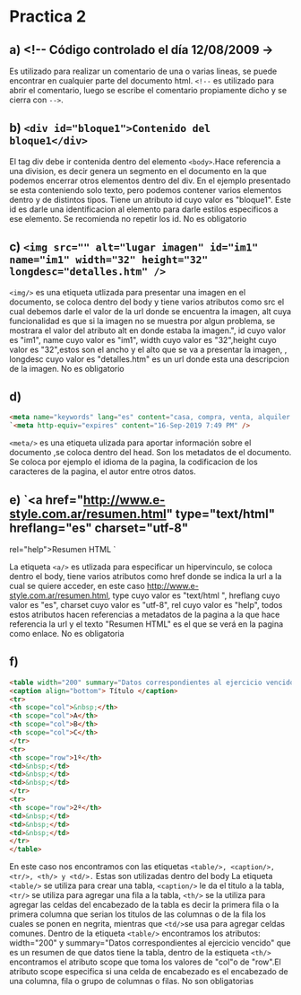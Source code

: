 # Practica 2
## a) <!-- Código controlado el día 12/08/2009 →
Es utilizado para realizar un comentario de una o varias lineas, se puede encontrar en cualquier parte del documento html.
    `<!--` es utilizado para abrir el comentario, luego se escribe  el comentario propiamente dicho y se cierra con `-->`.

## b) `<div id="bloque1">Contenido del bloque1</div>`

El tag div debe ir contenida dentro del elemento `<body>`.Hace referencia a una division, es decir genera un segmento en el documento en la que podemos encerrar otros elementos dentro del div. En el ejemplo presentado se esta conteniendo solo texto, pero podemos contener varios elementos dentro y de distintos tipos. Tiene un atributo id cuyo valor es "bloque1". Este id es darle una identificacion al elemento para darle estilos especificos a ese elemento. Se recomienda no repetir los id. No es obligatorio

## c) `<img src="" alt="lugar imagen" id="im1" name="im1" width="32" height="32" longdesc="detalles.htm" />`

`<img/>` es una etiqueta utlizada para presentar una imagen en el documento, se coloca dentro del body y tiene varios atributos como src el cual debemos darle el valor de la url donde se encuentra la imagen, alt cuya funcionalidad es que si la imagen no se muestra por algun problema, se mostrara el valor del atributo alt en donde estaba la imagen.",
id cuyo valor es "im1", name cuyo valor es "im1", width cuyo valor es "32",height cuyo valor es "32",estos son el ancho y el alto que se va a presentar la imagen, , longdesc cuyo valor es "detalles.htm" es un url donde esta una descripcion de la imagen.
No es obligatorio
        
## d) 
```html
<meta name="keywords" lang="es" content="casa, compra, venta, alquiler " />
`<meta http-equiv="expires" content="16-Sep-2019 7:49 PM" />
```

`<meta/>` es una etiqueta ulizada para aportar información sobre el documento ,se coloca dentro del head. Son los metadatos de el documento. Se coloca por ejemplo el idioma de la pagina, la codificacion de los caracteres de la pagina, el autor entre otros datos.

## e) `<a href="http://www.e-style.com.ar/resumen.html" type="text/html" hreflang="es" charset="utf-8"
rel="help">Resumen HTML </a>`

La etiqueta `<a/>` es utlizada para especificar un hipervinculo, se coloca dentro el body, tiene varios atributos como href donde se indica la url a la cual se quiere acceder, en este caso http://www.e-style.com.ar/resumen.html, type cuyo valor es "text/html ", hreflang cuyo valor es "es", charset cuyo valor es "utf-8", rel cuyo valor es "help", todos estos atributos hacen referencias a metadatos de la pagina a la que hace referencia la url y el texto "Resumen HTML" es el que se verá en la pagina como enlace.
No es obligatoria

## f)
 ```html 
<table width="200" summary="Datos correspondientes al ejercicio vencido">
<caption align="bottom"> Título </caption>
<tr>
<th scope="col">&nbsp;</th>
<th scope="col">A</th>
<th scope="col">B</th>
<th scope="col">C</th>
</tr>
<tr>
<th scope="row">1º</th>
<td>&nbsp;</td>
<td>&nbsp;</td>
<td>&nbsp;</td>
</tr>
<tr>
<th scope="row">2º</th>
<td>&nbsp;</td>
<td>&nbsp;</td>
<td>&nbsp;</td>
</tr>
</table> 
```
En este caso nos encontramos con las etiquetas `<table/>, <caption/>, <tr/>, <th/> y <td/>.` Estas son utilizadas dentro del body
La etiqueta `<table/>` se utiliza para crear una tabla, `<caption/>` le da el titulo a la tabla, `<tr/>` se utiliza para agregar una fila a la tabla, `<th/>` se la utiliza para agregar las celdas del encabezado de la tabla es decir la primera fila o la primera columna que serian los titulos de las columnas o de la fila los cuales se ponen en negrita, mientras que `<td/>`se usa para agregar celdas comunes.
Dentro de la etiqueta `<table/>` encontramos los atributos: width="200" y summary="Datos correspondientes al ejercicio vencido" que es un resumen de que datos tiene la tabla, dentro de la estiqueta `<th/>` encontramos el atributo scope que toma los valores de "col"o de "row".El atributo scope especifica si una celda de encabezado es el encabezado de una columna, fila o grupo de columnas o filas.
No son obligatorias
